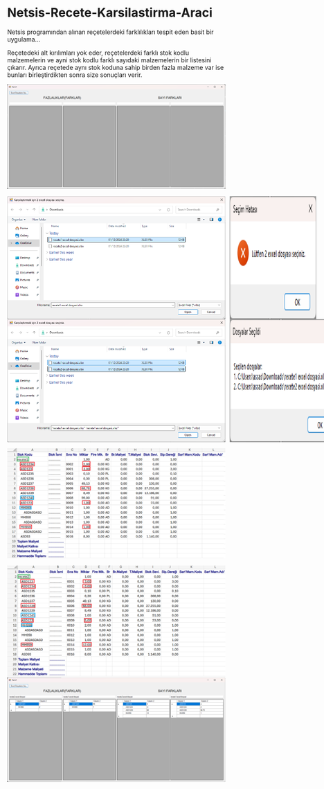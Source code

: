 # Netsis-Recete-Karsilastirma-Araci
Netsis programından alınan reçetelerdeki farklılıkları tespit eden basit bir uygulama...

Reçetedeki alt kırılımları yok eder, reçetelerdeki farklı stok kodlu malzemelerin ve ayni stok kodlu farklı 
sayıdaki malzemelerin bir listesini çıkarır. Ayrıca reçetede aynı stok koduna sahip birden fazla malzeme
var ise bunları birleştirdikten sonra size sonuçları verir.

![](pics/appPic1.png)



<div style="display: flex; gap: 10px;">
    <img src="pics/appPic3.png" alt="Görsel 1" width="625"/>
    <img src="pics/appPic4.png" alt="Görsel 2" width="200"/>
</div>




<div style="display: flex; gap: 10px;">
    <img src="pics/appPic5.png" alt="Görsel 1" width="575"/>
    <img src="pics/appPic6.png" alt="Görsel 2" width="250"/>
</div>



![](pics/recete1pic.png)






![](pics/recete2pic.png)
![](pics/appPic7.png)